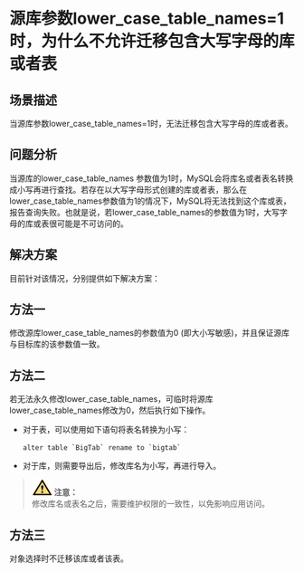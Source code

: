 # 源库参数lower\_case\_table\_names=1时，为什么不允许迁移包含大写字母的库或者表<a name="drs_14_0002"></a>

## 场景描述<a name="section13413293214"></a>

当源库参数lower\_case\_table\_names=1时，无法迁移包含大写字母的库或者表。

## 问题分析<a name="section158342053102414"></a>

当源库的lower\_case\_table\_names 参数值为1时，MySQL会将库名或者表名转换成小写再进行查找。若存在以大写字母形式创建的库或者表，那么在lower\_case\_table\_names参数值为1的情况下，MySQL将无法找到这个库或表，报告查询失败。也就是说，若lower\_case\_table\_names的参数值为1时，大写字母的库或表很可能是不可访问的。

## 解决方案<a name="section12404371141"></a>

目前针对该情况，分别提供如下解决方案：

## 方法一<a name="section368715355510"></a>

修改源库lower\_case\_table\_names的参数值为0 \(即大小写敏感\)，并且保证源库与目标库的该参数值一致。

## 方法二<a name="section11708411011"></a>

若无法永久修改lower\_case\_table\_names，可临时将源库lower\_case\_table\_names修改为0，然后执行如下操作。

-   对于表，可以使用如下语句将表名转换为小写：

    ```
    alter table `BigTab` rename to `bigtab`
    ```

-   对于库，则需要导出后，修改库名为小写，再进行导入。

>![](public_sys-resources/icon-caution.gif) **注意：**   
>修改库名或表名之后，需要维护权限的一致性，以免影响应用访问。  

## 方法三<a name="section19677328181017"></a>

对象选择时不迁移该库或者该表。

